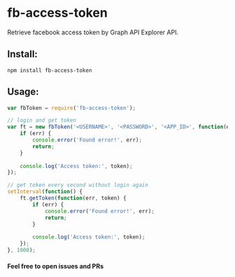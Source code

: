 # fb-access-token
Retrieve facebook access token by Graph API Explorer API.


## Install:
```
npm install fb-access-token
```

## Usage:
```javascript
var fbToken = require('fb-access-token');

// login and get token
var ft = new fbToken('<USERNAME>', '<PASSWORD>', '<APP_ID>', function(err, token) {
    if (err) {
        console.error('Found error!', err);
        return;
    }
    
    console.log('Access token:', token);
});

// get token every second without login again
setInterval(function() {
    ft.getToken(function(err, token) {
        if (err) {
            console.error('Found error!', err);
            return;
        }
        
        console.log('Access token:', token);
    });
}, 1000);
```

#### Feel free to open issues and PRs

